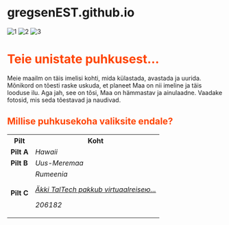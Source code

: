 # gregsenEST.github.io
![1](https://user-images.githubusercontent.com/73599574/97463828-d5c92100-1948-11eb-9224-d61ecf0d4ccd.png)
![2](https://user-images.githubusercontent.com/73599574/97463833-d6fa4e00-1948-11eb-9350-fa7970eeda08.png)
![3](https://user-images.githubusercontent.com/73599574/97463834-d6fa4e00-1948-11eb-9e40-dcc0822ed7df.png)
<h1 style="color:OrangeRed;">Teie unistate puhkusest... </h1>

<p>Meie maailm on täis imelisi kohti, mida külastada, avastada ja uurida. Mõnikord on tõesti raske uskuda, et planeet Maa on nii imeline ja täis looduse ilu. Aga jah, see on tõsi, Maa on hämmastav ja ainulaadne. Vaadake fotosid, mis seda tõestavad ja naudivad.</p>

<h2><b style="color:OrangeRed;">Millise puhkusekoha valiksite endale?</b></h2>

<table style="width:100%">
  <tr>
    <th>Pilt</th>
    <th>Koht</th>
  </tr>
  <tr>
    <td><b>Pilt A
    <td><i>Hawaii
  <tr>
    <td><b>Pilt B
    <td><i>Uus-Meremaa
  <tr>
    <td><b>Pilt C
    <td><i>Rumeenia

<a href="https://taltech.ee/">Äkki TalTech pakkub virtuaalreiseю... </a>

<p>206182</p>

